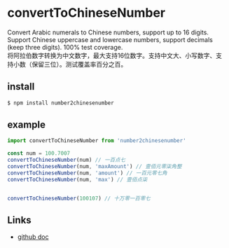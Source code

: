 # convertToChineseNumber  
Convert Arabic numerals to Chinese numbers, support up to 16 digits. Support Chinese uppercase and lowercase numbers, support decimals (keep three digits). 100% test coverage.  
将阿拉伯数字转换为中文数字，最大支持16位数字。支持中文大、小写数字、支持小数（保留三位）。测试覆盖率百分之百。
## install
```bash
$ npm install number2chinesenumber
```

## example
```javascript
import convertToChineseNumber from 'number2chinesenumber'

const num = 100.7007
convertToChineseNumber(num) // 一百点七
convertToChineseNumber(num, 'maxAmount') // 壹佰元零柒角整
convertToChineseNumber(num, 'amount') // 一百元零七角
convertToChineseNumber(num, 'max') // 壹佰点柒


convertToChineseNumber(100107) // 十万零一百零七
```

## Links
- [github doc](https://github.com/wansongtao/chinese-number)